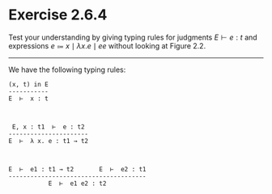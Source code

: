 # Exercise 2.6.4

Test your understanding by giving typing rules for judgments $E \vdash e : t$ and expressions $e \Coloneqq x \mid \lambda x.e \mid ee$ without looking at Figure 2.2.

---

We have the following typing rules:
```text
(x, t) in E
-----------
E  ⊢  x : t



 E, x : t1  ⊢  e : t2
----------------------
E  ⊢  λ x. e : t1 → t2



E  ⊢  e1 : t1 → t2       E  ⊢  e2 : t1
--------------------------------------
           E  ⊢  e1 e2 : t2
```

